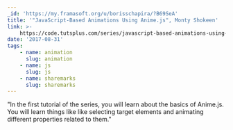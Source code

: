```yaml
---
_id: 'https://my.framasoft.org/u/borisschapira/?B69SeA'
title: '"JavaScript-Based Animations Using Anime.js", Monty Shokeen'
link: >-
    https://code.tutsplus.com/series/javascript-based-animations-using-animejs--cms-1193
date: '2017-08-31'
tags:
    - name: animation
      slug: animation
    - name: js
      slug: js
    - name: sharemarks
      slug: sharemarks
---
```


<div class="markdown"><p>&quot;In the first tutorial of the series, you will learn about the basics of Anime.js. You will learn things like like selecting target elements and animating different properties related to them.&quot;
</p></div>
